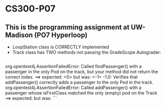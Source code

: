 # CS300-P07
## This is the programming assignment at UW-Madison (PO7 Hyperloop)

- LoopStation class is CORRECTLY implemented
- Track class has TWO methods not passing the GradeScope Autograder:
  ``` -1.0: Verifies that findPassenger() correctly finds a passenger in the only Pod in the track.
org.opentest4j.AssertionFailedError: Called findPassenger() with a passenger in the only Pod on the track, but your method did not return the correct index. ==> expected: <0> but was: <-1>
-1.0: Verifies that addPassenger() correctly adds a passenger to the only Pod in the track.
org.opentest4j.AssertionFailedError: Called addPassenger() with a passenger whose isFirstClass matched the only (empty) pod on the Track ==> expected: <true> but was: <false> ```
